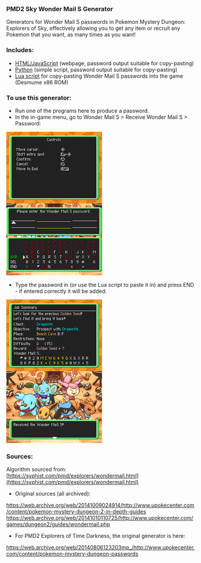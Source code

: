 ### PMD2 Sky Wonder Mail S Generator

Generators for Wonder Mail S passwords in Pokemon Mystery Dungeon: Explorers of Sky, effectively allowing you to get any item or recruit any Pokemon that you want, as many times as you want! 

### Includes:

- [HTML/JavaScript](https://github.com/lorcan2440/PMD-2-Wonder-Mail-Generator/tree/main/html-js) (webpage, password output suitable for copy-pasting)
- [Python](https://github.com/lorcan2440/PMD-2-Wonder-Mail-Generator/tree/main/python) (simple script, password output suitable for copy-pasting)
- [Lua script](https://github.com/lorcan2440/PMD-2-Wonder-Mail-Generator/tree/main/lua) for copy-pasting Wonder Mail S passwords into the game (Desmume x86 ROM)

### To use this generator:
- Run one of the programs here to produce a password.
- In the in-game menu, go to Wonder Mail S > Receive Wonder Mail S > Password:

![EnterPassword.png](EnterPassword.png)
- Type the password in (or use the Lua script to paste it in) and press END - if entered correctly it will be added:

![ReceivedWM.png](ReceivedWM.png)

### Sources:

Algorithm sourced from: [https://syphist.com/pmd/explorers/wondermail.html](https://syphist.com/pmd/explorers/wondermail.html)

- Original sources (all archived):

https://web.archive.org/web/20141009024914/http://www.upokecenter.com/content/pokemon-mystery-dungeon-2-in-depth-guides
https://web.archive.org/web/20141010110725/http://www.upokecenter.com/games/dungeon2/guides/wondermail.php

- For PMD2 Explorers of Time Darkness, the original generator is here:

https://web.archive.org/web/20140806123203mp_/http://www.upokecenter.com/content/pokemon-mystery-dungeon-passwords
